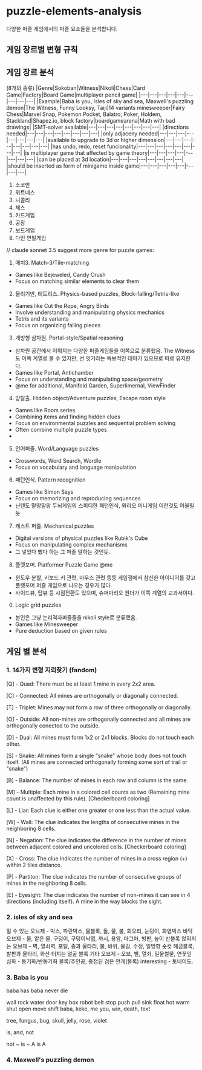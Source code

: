# puzzle-elements-analysis
다양한 퍼즐 게임에서의 퍼즐 요소들을 분석합니다.

## 게임 장르별 변형 규칙

## 게임 장르 분석

(8개의 종류)
|Genre|Sokoban|Witness|Nikoli|Chess|Card Game|Factory|Board Game|multiplayer pencil game|
|---|---|---|---|---|---|---|---|---|
|Example|Baba is you, Isles of sky and sea, Maxwell's puzzling demon|The Witness, Funny Looksy, Taiji|14 variants minesweeper|Fairy Chess|Marvel Snap, Pokemon Pocket, Balatro, Poker, Holdem, Stackland|Shapez.io, block factory|boardgamearena|Math with bad drawings|
|SMT-solver available|---|---|---|---|---|---|---|---|
|directions needed|---|---|---|---|---|---|---|---|
|only adjaceny needed|---|---|---|---|---|---|---|---|
|available to upgrade to 3d or higher dimension|---|---|---|---|---|---|---|---|
|has undo, redo, reset funcionality|---|---|---|---|---|---|---|---|
|is multiplayer game that affected by game theory|---|---|---|---|---|---|---|---|
|can be placed at 3d location|---|---|---|---|---|---|---|---|
|should be inserted as form of minigame inside game|---|---|---|---|---|---|---|---|

1. 소코반
2. 위트네스
3. 니콜리
4. 체스
5. 카드게임
6. 공장
7. 보드게임
8. 다인 연필게임

// claude sonnet 3.5 suggest more genre for puzzle games:
1. 매치3. Match-3/Tile-matching
- Games like Bejeweled, Candy Crush
- Focus on matching similar elements to clear them

2. 물리기반, 테트리스. Physics-based puzzles, Block-falling/Tetris-like
- Games like Cut the Rope, Angry Birds
- Involve understanding and manipulating physics mechanics
- Tetris and its variants
- Focus on organizing falling pieces

3. 개방형 삼차원. Portal-style/Spatial reasoning
- 삼차원 공간에서 이뤄지는 다양한 퍼즐게임들을 이쪽으로 분류했음. The Witness도 이쪽 계열로 볼 수 있지만, 선 잇기라는 독보적인 테마가 있으므로 따로 유지한다.
- Games like Portal, Antichamber
- Focus on understanding and manipulating space/geometry
- @me for additional, Manifold Garden, Superlimernal, ViewFinder

4. 방탈출. Hidden object/Adventure puzzles, Escape room style
- Games like Room series
- Combining items and finding hidden clues
- Focus on environmental puzzles and sequential problem solving
- Often combine multiple puzzle types
- 
5. 언어퍼즐. Word/Language puzzles
- Crosswords, Word Search, Wordle
- Focus on vocabulary and language manipulation

6. 패턴인식. Pattern recognition
- Games like Simon Says
- Focus on memorizing and reproducing sequences
- 닌텐도 말랑말랑 두뇌게임의 스피디한 패턴인식, 와리오 미니게임 이런것도 어울릴 듯

7. 캐스트 퍼즐. Mechanical puzzles
- Digital versions of physical puzzles like Rubik's Cube
- Focus on manipulating complex mechanisms
- 그 넣었다 뺐다 하는 그 퍼즐 말하는 것인듯.

8. 플랫포머. Platformer Puzzle Game @me
- 윈도우 분할, 키보드 키 관련, 마우스 관련 등등 게임잼에서 참신한 아이디어를 갖고 플랫포머 퍼즐 게임으로 나오는 경우가 많다.
- 사이드뷰, 탑뷰 등 시점전환도 있으며, 슈퍼마리오 원더가 이쪽 계열의 교과서이다.

0. Logic grid puzzles
- 본인은 그냥 논리격자퍼즐들을 nikoli style로 분류했음.
- Games like Minesweeper
- Pure deduction based on given rules

## 게임 별 분석

### 1. 14가지 변형 지뢰찾기 (fandom)
[Q] - Quad: There must be at least 1 mine in every 2x2 area.

[C] - Connected: All mines are orthogonally or diagonally connected.

[T] - Triplet: Mines may not form a row of three orthogonally or diagonally.

[O] - Outside: All non-mines are orthogonally connected and all mines are orthogonally conected to the outside.

[D] - Dual: All mines must form 1x2 or 2x1 blocks. Blocks do not touch each other.

[S] - Snake: All mines form a single "snake" whose body does not touch itself. (All mines are connected orthogonally forming some sort of trail or "snake")

[B] - Balance: The number of mines in each row and column is the same.

[M] - Multiple: Each mine in a colored cell counts as two (Remaining mine count is unaffected by this rule). [Checkerboard coloring]

[L] - Liar: Each clue is either one greater or one less than the actual value.

[W] - Wall: The clue indicates the lengths of consecutive mines in the neighboring 8 cells.

[N] - Negation: The clue indicates the difference in the number of mines between adjacent colored and uncolored cells. [Checkerboard coloring]

[X] - Cross: The clue indicates the number of mines in a cross region (+) within 2 tiles distance.

[P] - Partiton: The clue indicates the number of consecutive groups of mines in the neighboring 8 cells.

[E] - Eyesight: The clue indicates the number of non-mines it can see in 4 directions (including itself). A mine in the way blocks the sight.

### 2. isles of sky and sea
밀 수 있는 오브제 - 박스, 파란박스, 물블록, 돌, 물, 불, 회오리, 눈덩이, 화염박스
바닥 오브제 - 물, 얕은 물, 구덩이, 구덩이낙엽, 까시, 용암, 마그마, 빙판, 높이 반블록
얹혀지는 오브제 - 벽, 열쇠벽, 포탈, 종과 울타리, 불, 바위, 물길, 수정, 일방향 숏컷 해금블록, 발판과 울타리, 화산 터지는 얼굴 블록
기타 오브제 - 오브, 별, 열쇠, 밀물썰물, 연꽃잎
심화 - 동기화/반동기화 블록/주인공, 중첩된 검은 안개(블록)
interesting - 토네이도.

### 3. Baba is you
baba has baba never die

wall rock water door key box robot belt
stop push pull sink float hot warm shut open move shift
baba, keke, me
you, win, death, text

tree, fungus, bug, skull, jelly, rose, violet

is, and, not

not ~ is ~
A is A

### 4. Maxwell's puzzling demon

